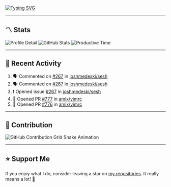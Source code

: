 [![Typing SVG](https://readme-typing-svg.demolab.com?font=&duration=2500&pause=100&center=true&vCenter=true&multiline=true&width=1000&height=60&lines=Hi+There!;Welcome+to+my+Github+profile+%F0%9F%91%8B)](https://git.io/typing-svg)

---

## 〽️ Stats

![Profile Detail](http://github-profile-summary-cards.vercel.app/api/cards/profile-details?username=phucisstupid&theme=transparent)
![GitHub Stats](http://github-profile-summary-cards.vercel.app/api/cards/stats?username=phucisstupid&theme=transparent)
![Productive Time](http://github-profile-summary-cards.vercel.app/api/cards/productive-time?username=phucisstupid&theme=transparent&utcOffset=8)

---

## 📝 Recent Activity

<!--START_SECTION:activity-->
1. 🗣 Commented on [#267](https://github.com/joshmedeski/sesh/issues/267#issuecomment-2997013007) in [joshmedeski/sesh](https://github.com/joshmedeski/sesh)
2. 🗣 Commented on [#267](https://github.com/joshmedeski/sesh/issues/267#issuecomment-2996871729) in [joshmedeski/sesh](https://github.com/joshmedeski/sesh)
3. ❗ Opened issue [#267](https://github.com/joshmedeski/sesh/issues/267) in [joshmedeski/sesh](https://github.com/joshmedeski/sesh)
4. 💪 Opened PR [#777](https://github.com/amix/vimrc/pull/777) in [amix/vimrc](https://github.com/amix/vimrc)
5. 💪 Opened PR [#776](https://github.com/amix/vimrc/pull/776) in [amix/vimrc](https://github.com/amix/vimrc)
<!--END_SECTION:activity-->

<!--START_SECTION:waka-->

<!--END_SECTION:waka-->

---

## 🐍 Contribution

<picture>
  <source media="(prefers-color-scheme: dark)" srcset="https://raw.githubusercontent.com/phucleeuwu/phucleeuwu/output/github-contribution-grid-snake-dark.svg">
  <source media="(prefers-color-scheme: light)" srcset="https://raw.githubusercontent.com/phucleeuwu/phucleeuwu/output/github-contribution-grid-snake.svg">
  <img alt="GitHub Contribution Grid Snake Animation" src="https://raw.githubusercontent.com/phucleeuwu/phucleeuwu/output/github-contribution-grid-snake.svg">
</picture>

---

## ⭐ Support Me

If you enjoy what I do, consider leaving a star on [my repositories](https://github.com/phucleeuwu?tab=repositories&type=source). It really means a lot! 💙
